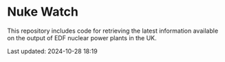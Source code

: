 # Nuke Watch

This repository includes code for retrieving the latest information available on the output of EDF nuclear power plants in the UK.

Last updated: 2024-10-28 18:19